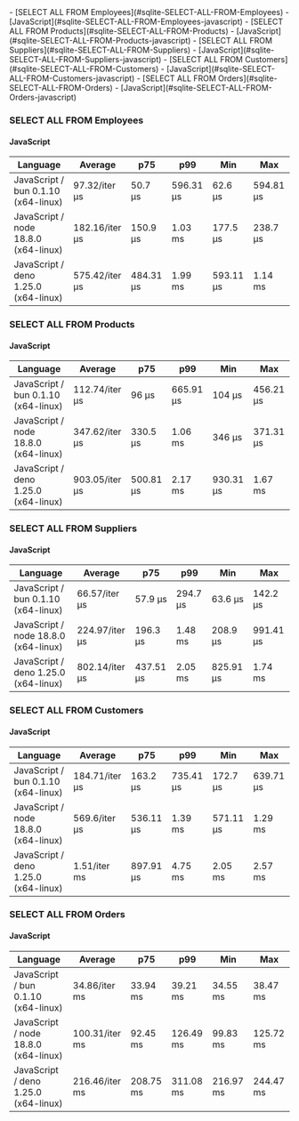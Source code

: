 <link rel="stylesheet" href="https://xhyrom.github.io/benchmarks/index.css" /><script src="https://cdn.jsdelivr.net/npm/apexcharts"></script>
- [SELECT ALL FROM Employees](#sqlite-SELECT-ALL-FROM-Employees)
    - [JavaScript](#sqlite-SELECT-ALL-FROM-Employees-javascript)
- [SELECT ALL FROM Products](#sqlite-SELECT-ALL-FROM-Products)
    - [JavaScript](#sqlite-SELECT-ALL-FROM-Products-javascript)
- [SELECT ALL FROM Suppliers](#sqlite-SELECT-ALL-FROM-Suppliers)
    - [JavaScript](#sqlite-SELECT-ALL-FROM-Suppliers-javascript)
- [SELECT ALL FROM Customers](#sqlite-SELECT-ALL-FROM-Customers)
    - [JavaScript](#sqlite-SELECT-ALL-FROM-Customers-javascript)
- [SELECT ALL FROM Orders](#sqlite-SELECT-ALL-FROM-Orders)
    - [JavaScript](#sqlite-SELECT-ALL-FROM-Orders-javascript)

### <a name="sqlite-SELECT-ALL-FROM-Employees">SELECT ALL FROM Employees</a>

#### <a name="sqlite-SELECT-ALL-FROM-Employees-javascript">JavaScript</a>

| Language                              | Average        | p75       | p99       | Min       | Max       |
| ------------------------------------- | -------------- | --------- | --------- | --------- | --------- |
| JavaScript /  bun 0.1.10 (x64-linux)  | 97.32/iter µs  | 50.7 µs   | 596.31 µs | 62.6 µs   | 594.81 µs |
| JavaScript /  node 18.8.0 (x64-linux) | 182.16/iter µs | 150.9 µs  | 1.03 ms   | 177.5 µs  | 238.7 µs  |
| JavaScript /  deno 1.25.0 (x64-linux) | 575.42/iter µs | 484.31 µs | 1.99 ms   | 593.11 µs | 1.14 ms   |


<div id="chart-25"></div>
<script>
new ApexCharts(document.querySelector('#chart-25'), {
                    chart: {
                        height: 320,
                        type: 'line',
                        toolbar: {
                            show: true,
                        },
                        animations: {
                            enabled: true,
                        },
                    },
                    series: [{"name":" deno 1.25.0 (x64-linux)","data":[577783.38,577783.38,602028.91,602028.91,552705.6,815532.77,815532.77,875819.37,875819.37,875819.37,875819.37,875819.37,875819.37,875819.37,875819.37,595812.2,834203.97,827496.18,733796.69,575422.86]},{"name":" bun 0.1.10 (x64-linux)","data":[98359.01,98359.01,100534.85,100534.85,85340.62,121582.76,121582.76,142675.07,142675.07,142675.07,142675.07,142675.07,142675.07,142675.07,142675.07,101906.23,172954.75,126010.67,134220.85,97324.37]},{"name":" node 18.8.0 (x64-linux)","data":[184991.07,184991.07,185356.39,185356.39,163732.29,232028.34,232028.34,248774.54,248774.54,248774.54,248774.54,248774.54,248774.54,248774.54,248774.54,178028.11,216920.34,239540.18,217327.43,182160.48]}],
                    stroke: {
                        width: 1,
                        curve: "straight",
                    },
                    legend: {
                        show: true,
                        showForSingleSeries: true,
                        position: "bottom",
                    },
                    yaxis: {
                        labels: {
                            formatter: function (v) {
                    const time = v;
                    const locale = 'en-US';
                    const type = '/iter';

                    if (time < 1e0) return `${Number((time * 1e3).toFixed(2)).toLocaleString(locale)}${type} ps`;
  
                    if (time < 1e3) return `${Number(time.toFixed(2)).toLocaleString(locale)}${type} ns`;
                    if (time < 1e6) return `${Number((time / 1e3).toFixed(2)).toLocaleString(locale)}${type} µs`;
                    if (time < 1e9) return `${Number((time / 1e6).toFixed(2)).toLocaleString(locale)}${type} ms`;
                    if (time < 1e12) return `${Number((time / 1e9).toFixed(2)).toLocaleString(locale)}${type} s`;
                    if (time < 36e11) return `${Number((time / 60e9).toFixed(2)).toLocaleString(locale)}${type} m`;
                  
                    return `${Number((time / 36e11).toFixed(2)).toLocaleString(locale)}${type} h`;
                }
                        },
                        title: {
                            text: "time per iteration"
                        },
                    },
                    xaxis: {
                        categories: ["5bb06d6","d53b782","4003018","3ee7b8c","ff3683a","6e218ab","c434a6d","2feb9a5","ff55f3d","00d24dd","d3194b4","3828643","89e8f77","d2c6ac7","c17fc69","f749858","1220af9","d9eb378","ae1b26b","Latest"],
                        labels: {
                            show: false,
                        },
                        tooltip: {
                            enabled: false,
                        },
                    },
                    plotOptions: {
                        bar: {
                            distributed: true
                        }
                    }
                }).render()
</script>

### <a name="sqlite-SELECT-ALL-FROM-Products">SELECT ALL FROM Products</a>

#### <a name="sqlite-SELECT-ALL-FROM-Products-javascript">JavaScript</a>

| Language                              | Average        | p75       | p99       | Min       | Max       |
| ------------------------------------- | -------------- | --------- | --------- | --------- | --------- |
| JavaScript /  bun 0.1.10 (x64-linux)  | 112.74/iter µs | 96 µs     | 665.91 µs | 104 µs    | 456.21 µs |
| JavaScript /  node 18.8.0 (x64-linux) | 347.62/iter µs | 330.5 µs  | 1.06 ms   | 346 µs    | 371.31 µs |
| JavaScript /  deno 1.25.0 (x64-linux) | 903.05/iter µs | 500.81 µs | 2.17 ms   | 930.31 µs | 1.67 ms   |


<div id="chart-26"></div>
<script>
new ApexCharts(document.querySelector('#chart-26'), {
                    chart: {
                        height: 320,
                        type: 'line',
                        toolbar: {
                            show: true,
                        },
                        animations: {
                            enabled: true,
                        },
                    },
                    series: [{"name":" deno 1.25.0 (x64-linux)","data":[921261.27,921261.27,947307.27,947307.27,912030.14,1130820.22,1130820.22,1256920.24,1256920.24,1256920.24,1256920.24,1256920.24,1256920.24,1256920.24,1256920.24,931251.41,1142318.24,1118843.73,1148723.36,903051.52]},{"name":" bun 0.1.10 (x64-linux)","data":[122026.34,122026.34,111237,111237,111249.07,163353.92,163353.92,172018.87,172018.87,172018.87,172018.87,172018.87,172018.87,172018.87,172018.87,116145.36,149978.96,154420.81,148766.99,112737.57]},{"name":" node 18.8.0 (x64-linux)","data":[363251.07,363251.07,366418.69,366418.69,355225.22,464257.57,464257.57,508806.29,508806.29,508806.29,508806.29,508806.29,508806.29,508806.29,508806.29,355539.41,484491.23,426186.2,432749.74,347621.91]}],
                    stroke: {
                        width: 1,
                        curve: "straight",
                    },
                    legend: {
                        show: true,
                        showForSingleSeries: true,
                        position: "bottom",
                    },
                    yaxis: {
                        labels: {
                            formatter: function (v) {
                    const time = v;
                    const locale = 'en-US';
                    const type = '/iter';

                    if (time < 1e0) return `${Number((time * 1e3).toFixed(2)).toLocaleString(locale)}${type} ps`;
  
                    if (time < 1e3) return `${Number(time.toFixed(2)).toLocaleString(locale)}${type} ns`;
                    if (time < 1e6) return `${Number((time / 1e3).toFixed(2)).toLocaleString(locale)}${type} µs`;
                    if (time < 1e9) return `${Number((time / 1e6).toFixed(2)).toLocaleString(locale)}${type} ms`;
                    if (time < 1e12) return `${Number((time / 1e9).toFixed(2)).toLocaleString(locale)}${type} s`;
                    if (time < 36e11) return `${Number((time / 60e9).toFixed(2)).toLocaleString(locale)}${type} m`;
                  
                    return `${Number((time / 36e11).toFixed(2)).toLocaleString(locale)}${type} h`;
                }
                        },
                        title: {
                            text: "time per iteration"
                        },
                    },
                    xaxis: {
                        categories: ["5bb06d6","d53b782","4003018","3ee7b8c","ff3683a","6e218ab","c434a6d","2feb9a5","ff55f3d","00d24dd","d3194b4","3828643","89e8f77","d2c6ac7","c17fc69","f749858","1220af9","d9eb378","ae1b26b","Latest"],
                        labels: {
                            show: false,
                        },
                        tooltip: {
                            enabled: false,
                        },
                    },
                    plotOptions: {
                        bar: {
                            distributed: true
                        }
                    }
                }).render()
</script>

### <a name="sqlite-SELECT-ALL-FROM-Suppliers">SELECT ALL FROM Suppliers</a>

#### <a name="sqlite-SELECT-ALL-FROM-Suppliers-javascript">JavaScript</a>

| Language                              | Average        | p75       | p99      | Min       | Max       |
| ------------------------------------- | -------------- | --------- | -------- | --------- | --------- |
| JavaScript /  bun 0.1.10 (x64-linux)  | 66.57/iter µs  | 57.9 µs   | 294.7 µs | 63.6 µs   | 142.2 µs  |
| JavaScript /  node 18.8.0 (x64-linux) | 224.97/iter µs | 196.3 µs  | 1.48 ms  | 208.9 µs  | 991.41 µs |
| JavaScript /  deno 1.25.0 (x64-linux) | 802.14/iter µs | 437.51 µs | 2.05 ms  | 825.91 µs | 1.74 ms   |


<div id="chart-27"></div>
<script>
new ApexCharts(document.querySelector('#chart-27'), {
                    chart: {
                        height: 320,
                        type: 'line',
                        toolbar: {
                            show: true,
                        },
                        animations: {
                            enabled: true,
                        },
                    },
                    series: [{"name":" deno 1.25.0 (x64-linux)","data":[815882.11,815882.11,849855.48,849855.48,816907.28,1064868.14,1064868.14,1092134.08,1092134.08,1092134.08,1092134.08,1092134.08,1092134.08,1092134.08,1092134.08,848747.52,1062483.62,1032987.29,895774.57,802139.1]},{"name":" bun 0.1.10 (x64-linux)","data":[69889.78,69889.78,78894.42,78894.42,71936.65,97212.59,97212.59,111688.08,111688.08,111688.08,111688.08,111688.08,111688.08,111688.08,111688.08,72493.88,128053.32,99450.47,103196.62,66567.88]},{"name":" node 18.8.0 (x64-linux)","data":[215357.44,215357.44,205463.84,205463.84,206876.57,313372.88,313372.88,269811.65,269811.65,269811.65,269811.65,269811.65,269811.65,269811.65,269811.65,204073.45,258566.7,242004.28,221366.07,224966.11]}],
                    stroke: {
                        width: 1,
                        curve: "straight",
                    },
                    legend: {
                        show: true,
                        showForSingleSeries: true,
                        position: "bottom",
                    },
                    yaxis: {
                        labels: {
                            formatter: function (v) {
                    const time = v;
                    const locale = 'en-US';
                    const type = '/iter';

                    if (time < 1e0) return `${Number((time * 1e3).toFixed(2)).toLocaleString(locale)}${type} ps`;
  
                    if (time < 1e3) return `${Number(time.toFixed(2)).toLocaleString(locale)}${type} ns`;
                    if (time < 1e6) return `${Number((time / 1e3).toFixed(2)).toLocaleString(locale)}${type} µs`;
                    if (time < 1e9) return `${Number((time / 1e6).toFixed(2)).toLocaleString(locale)}${type} ms`;
                    if (time < 1e12) return `${Number((time / 1e9).toFixed(2)).toLocaleString(locale)}${type} s`;
                    if (time < 36e11) return `${Number((time / 60e9).toFixed(2)).toLocaleString(locale)}${type} m`;
                  
                    return `${Number((time / 36e11).toFixed(2)).toLocaleString(locale)}${type} h`;
                }
                        },
                        title: {
                            text: "time per iteration"
                        },
                    },
                    xaxis: {
                        categories: ["5bb06d6","d53b782","4003018","3ee7b8c","ff3683a","6e218ab","c434a6d","2feb9a5","ff55f3d","00d24dd","d3194b4","3828643","89e8f77","d2c6ac7","c17fc69","f749858","1220af9","d9eb378","ae1b26b","Latest"],
                        labels: {
                            show: false,
                        },
                        tooltip: {
                            enabled: false,
                        },
                    },
                    plotOptions: {
                        bar: {
                            distributed: true
                        }
                    }
                }).render()
</script>

### <a name="sqlite-SELECT-ALL-FROM-Customers">SELECT ALL FROM Customers</a>

#### <a name="sqlite-SELECT-ALL-FROM-Customers-javascript">JavaScript</a>

| Language                              | Average        | p75       | p99       | Min       | Max       |
| ------------------------------------- | -------------- | --------- | --------- | --------- | --------- |
| JavaScript /  bun 0.1.10 (x64-linux)  | 184.71/iter µs | 163.2 µs  | 735.41 µs | 172.7 µs  | 639.71 µs |
| JavaScript /  node 18.8.0 (x64-linux) | 569.6/iter µs  | 536.11 µs | 1.39 ms   | 571.11 µs | 1.29 ms   |
| JavaScript /  deno 1.25.0 (x64-linux) | 1.51/iter ms   | 897.91 µs | 4.75 ms   | 2.05 ms   | 2.57 ms   |


<div id="chart-28"></div>
<script>
new ApexCharts(document.querySelector('#chart-28'), {
                    chart: {
                        height: 320,
                        type: 'line',
                        toolbar: {
                            show: true,
                        },
                        animations: {
                            enabled: true,
                        },
                    },
                    series: [{"name":" deno 1.25.0 (x64-linux)","data":[1565514.6,1565514.6,1553621.15,1553621.15,1538242.02,1994805.65,1994805.65,2064313.92,2064313.92,2064313.92,2064313.92,2064313.92,2064313.92,2064313.92,2064313.92,1579440.1,1860166.33,1834820.33,1646548.53,1508786.49]},{"name":" bun 0.1.10 (x64-linux)","data":[186668.92,186668.92,190787.46,190787.46,184836.11,239748.39,239748.39,270154.57,270154.57,270154.57,270154.57,270154.57,270154.57,270154.57,270154.57,196312.39,284101.56,229235.13,207687.36,184712.57]},{"name":" node 18.8.0 (x64-linux)","data":[590741.26,590741.26,596676.78,596676.78,624803.95,652006.79,652006.79,717117.71,717117.71,717117.71,717117.71,717117.71,717117.71,717117.71,717117.71,518444.35,648297.67,605361.06,547074.12,569600.9]}],
                    stroke: {
                        width: 1,
                        curve: "straight",
                    },
                    legend: {
                        show: true,
                        showForSingleSeries: true,
                        position: "bottom",
                    },
                    yaxis: {
                        labels: {
                            formatter: function (v) {
                    const time = v;
                    const locale = 'en-US';
                    const type = '/iter';

                    if (time < 1e0) return `${Number((time * 1e3).toFixed(2)).toLocaleString(locale)}${type} ps`;
  
                    if (time < 1e3) return `${Number(time.toFixed(2)).toLocaleString(locale)}${type} ns`;
                    if (time < 1e6) return `${Number((time / 1e3).toFixed(2)).toLocaleString(locale)}${type} µs`;
                    if (time < 1e9) return `${Number((time / 1e6).toFixed(2)).toLocaleString(locale)}${type} ms`;
                    if (time < 1e12) return `${Number((time / 1e9).toFixed(2)).toLocaleString(locale)}${type} s`;
                    if (time < 36e11) return `${Number((time / 60e9).toFixed(2)).toLocaleString(locale)}${type} m`;
                  
                    return `${Number((time / 36e11).toFixed(2)).toLocaleString(locale)}${type} h`;
                }
                        },
                        title: {
                            text: "time per iteration"
                        },
                    },
                    xaxis: {
                        categories: ["5bb06d6","d53b782","4003018","3ee7b8c","ff3683a","6e218ab","c434a6d","2feb9a5","ff55f3d","00d24dd","d3194b4","3828643","89e8f77","d2c6ac7","c17fc69","f749858","1220af9","d9eb378","ae1b26b","Latest"],
                        labels: {
                            show: false,
                        },
                        tooltip: {
                            enabled: false,
                        },
                    },
                    plotOptions: {
                        bar: {
                            distributed: true
                        }
                    }
                }).render()
</script>

### <a name="sqlite-SELECT-ALL-FROM-Orders">SELECT ALL FROM Orders</a>

#### <a name="sqlite-SELECT-ALL-FROM-Orders-javascript">JavaScript</a>

| Language                              | Average        | p75       | p99       | Min       | Max       |
| ------------------------------------- | -------------- | --------- | --------- | --------- | --------- |
| JavaScript /  bun 0.1.10 (x64-linux)  | 34.86/iter ms  | 33.94 ms  | 39.21 ms  | 34.55 ms  | 38.47 ms  |
| JavaScript /  node 18.8.0 (x64-linux) | 100.31/iter ms | 92.45 ms  | 126.49 ms | 99.83 ms  | 125.72 ms |
| JavaScript /  deno 1.25.0 (x64-linux) | 216.46/iter ms | 208.75 ms | 311.08 ms | 216.97 ms | 244.47 ms |


<div id="chart-29"></div>
<script>
new ApexCharts(document.querySelector('#chart-29'), {
                    chart: {
                        height: 320,
                        type: 'line',
                        toolbar: {
                            show: true,
                        },
                        animations: {
                            enabled: true,
                        },
                    },
                    series: [{"name":" deno 1.25.0 (x64-linux)","data":[217659346.15,217659346.15,220402227.72,220402227.72,233705182.27,274421581.02,274421581.02,288947311.95,288947311.95,288947311.95,288947311.95,288947311.95,288947311.95,288947311.95,288947311.95,216772782.44,272957692.79,257191919.4,261027285.58,216455746.45]},{"name":" bun 0.1.10 (x64-linux)","data":[34608823.55,34608823.55,35456924.18,35456924.18,33385718.34,43756224.82,43756224.82,50577250.2,50577250.2,50577250.2,50577250.2,50577250.2,50577250.2,50577250.2,50577250.2,35173516.46,44503135.6,42728658.12,42347201.72,34856366.3]},{"name":" node 18.8.0 (x64-linux)","data":[108916916.79,108916916.79,104116054.72,104116054.72,112137470.3,135278434.1,135278434.1,137557983.83,137557983.83,137557983.83,137557983.83,137557983.83,137557983.83,137557983.83,137557983.83,104399459.99,130722908.82,123144174,110003172.19,100311111.54]}],
                    stroke: {
                        width: 1,
                        curve: "straight",
                    },
                    legend: {
                        show: true,
                        showForSingleSeries: true,
                        position: "bottom",
                    },
                    yaxis: {
                        labels: {
                            formatter: function (v) {
                    const time = v;
                    const locale = 'en-US';
                    const type = '/iter';

                    if (time < 1e0) return `${Number((time * 1e3).toFixed(2)).toLocaleString(locale)}${type} ps`;
  
                    if (time < 1e3) return `${Number(time.toFixed(2)).toLocaleString(locale)}${type} ns`;
                    if (time < 1e6) return `${Number((time / 1e3).toFixed(2)).toLocaleString(locale)}${type} µs`;
                    if (time < 1e9) return `${Number((time / 1e6).toFixed(2)).toLocaleString(locale)}${type} ms`;
                    if (time < 1e12) return `${Number((time / 1e9).toFixed(2)).toLocaleString(locale)}${type} s`;
                    if (time < 36e11) return `${Number((time / 60e9).toFixed(2)).toLocaleString(locale)}${type} m`;
                  
                    return `${Number((time / 36e11).toFixed(2)).toLocaleString(locale)}${type} h`;
                }
                        },
                        title: {
                            text: "time per iteration"
                        },
                    },
                    xaxis: {
                        categories: ["5bb06d6","d53b782","4003018","3ee7b8c","ff3683a","6e218ab","c434a6d","2feb9a5","ff55f3d","00d24dd","d3194b4","3828643","89e8f77","d2c6ac7","c17fc69","f749858","1220af9","d9eb378","ae1b26b","Latest"],
                        labels: {
                            show: false,
                        },
                        tooltip: {
                            enabled: false,
                        },
                    },
                    plotOptions: {
                        bar: {
                            distributed: true
                        }
                    }
                }).render()
</script>

